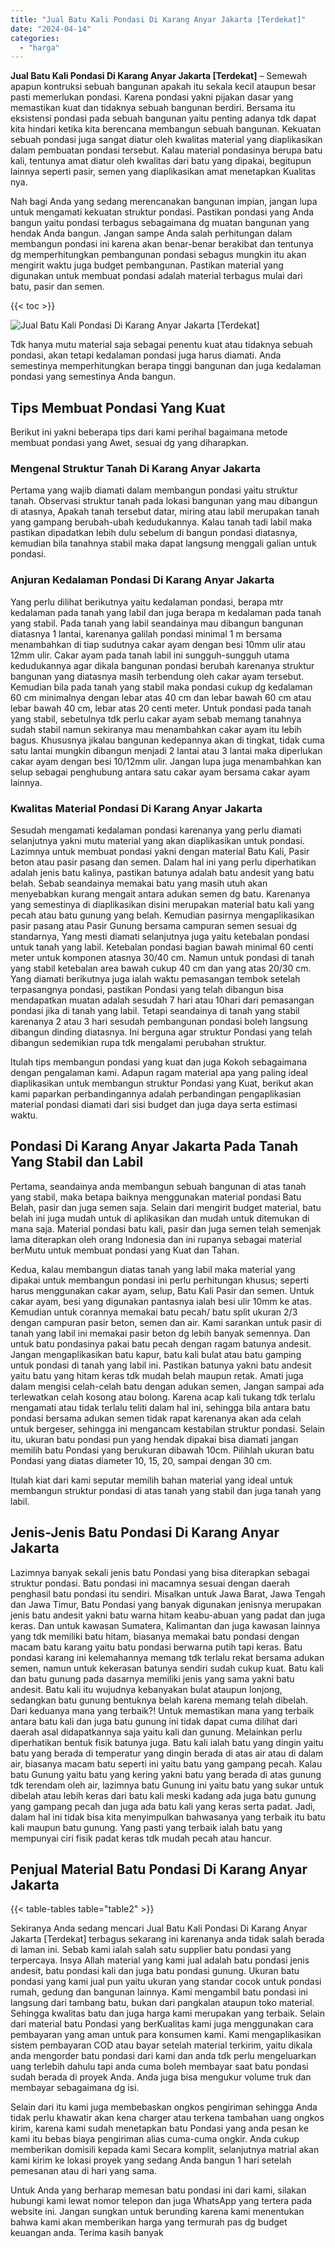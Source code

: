 ```yaml
---
title: "Jual Batu Kali Pondasi Di Karang Anyar Jakarta [Terdekat]"
date: "2024-04-14"
categories: 
  - "harga"
---
```


**Jual Batu Kali Pondasi Di Karang Anyar Jakarta \[Terdekat\]** – Semewah apapun kontruksi sebuah bangunan apakah itu sekala kecil ataupun besar pasti memerlukan pondasi. Karena pondasi yakni pijakan dasar yang memastikan kuat dan tidaknya sebuah bangunan berdiri. Bersama itu eksistensi pondasi pada sebuah bangunan yaitu penting adanya tdk dapat kita hindari ketika kita berencana membangun sebuah bangunan. Kekuatan sebuah pondasi juga sangat diatur oleh kwalitas material yang diaplikasikan dalam pembuatan pondasi tersebut. Kalau material pondasinya berupa batu kali, tentunya amat diatur oleh kwalitas dari batu yang dipakai, begitupun lainnya seperti pasir, semen yang diaplikasikan amat menetapkan Kualitas nya.

Nah bagi Anda yang sedang merencanakan bangunan impian, jangan lupa untuk mengamati kekuatan struktur pondasi. Pastikan pondasi yang Anda bangun yaitu pondasi terbagus sebagaimana dg muatan bangunan yang hendak Anda bangun. Jangan sampe Anda salah perhitungan dalam membangun pondasi ini karena akan benar-benar berakibat dan tentunya dg memperhitungkan pembangunan pondasi sebagus mungkin itu akan mengirit waktu juga budget pembangunan. Pastikan material yang digunakan untuk membuat pondasi adalah material terbagus mulai dari batu, pasir dan semen.

{{< toc >}}

![Jual Batu Kali Pondasi Di Karang Anyar Jakarta [Terdekat]](/images/jual-batu-kali-06.png)

Tdk hanya mutu material saja sebagai penentu kuat atau tidaknya sebuah pondasi, akan tetapi kedalaman pondasi juga harus diamati. Anda semestinya memperhitungkan berapa tinggi bangunan dan juga kedalaman pondasi yang semestinya Anda bangun.

## Tips Membuat Pondasi Yang Kuat

Berikut ini yakni beberapa tips dari kami perihal bagaimana metode membuat pondasi yang Awet, sesuai dg yang diharapkan.

### Mengenal Struktur Tanah Di Karang Anyar Jakarta

Pertama yang wajib diamati dalam membangun pondasi yaitu struktur tanah. Observasi struktur tanah pada lokasi bangunan yang mau dibangun di atasnya, Apakah tanah tersebut datar, miring atau labil merupakan tanah yang gampang berubah-ubah kedudukannya. Kalau tanah tadi labil maka pastikan dipadatkan lebih dulu sebelum di bangun pondasi diatasnya, kemudian bila tanahnya stabil maka dapat langsung menggali galian untuk pondasi.

### Anjuran Kedalaman Pondasi Di Karang Anyar Jakarta

Yang perlu dilihat berikutnya yaitu kedalaman pondasi, berapa mtr kedalaman pada tanah yang labil dan juga berapa m kedalaman pada tanah yang stabil. Pada tanah yang labil seandainya mau dibangun bangunan diatasnya 1 lantai, karenanya galilah pondasi minimal 1 m bersama menambahkan di tiap sudutnya cakar ayam dengan besi 10mm ulir atau 12mm ulir. Cakar ayam pada tanah labil ini sungguh-sungguh utama kedudukannya agar dikala bangunan pondasi berubah karenanya struktur bangunan yang diatasnya masih terbendung oleh cakar ayam tersebut. Kemudian bila pada tanah yang stabil maka pondasi cukup dg kedalaman 60 cm minimalnya dengan lebar atas 40 cm dan lebar bawah 60 cm atau lebar bawah 40 cm, lebar atas 20 centi meter. Untuk pondasi pada tanah yang stabil, sebetulnya tdk perlu cakar ayam sebab memang tanahnya sudah stabil namun sekiranya mau menambahkan cakar ayam itu lebih bagus. Khususnya jikalau bangunan kedepannya akan di tingkat, tidak cuma satu lantai mungkin dibangun menjadi 2 lantai atau 3 lantai maka diperlukan cakar ayam dengan besi 10/12mm ulir. Jangan lupa juga menambahkan kan selup sebagai penghubung antara satu cakar ayam bersama cakar ayam lainnya.

### Kwalitas Material Pondasi Di Karang Anyar Jakarta

Sesudah mengamati kedalaman pondasi karenanya yang perlu diamati selanjutnya yakni mutu material yang akan diaplikasikan untuk pondasi. Lazimnya untuk membuat pondasi yakni dengan material Batu Kali, Pasir beton atau pasir pasang dan semen. Dalam hal ini yang perlu diperhatikan adalah jenis batu kalinya, pastikan batunya adalah batu andesit yang batu belah. Sebab seandainya memakai batu yang masih utuh akan menyebabkan kurang mengait antara adukan semen dg batu. Karenanya yang semestinya di diaplikasikan disini merupakan material batu kali yang pecah atau batu gunung yang belah. Kemudian pasirnya mengaplikasikan pasir pasang atau Pasir Gunung bersama campuran semen sesuai dg standarnya, Yang mesti diamati selanjutnya juga yaitu ketebalan pondasi untuk tanah yang labil. Ketebalan pondasi bagian bawah minimal 60 centi meter untuk komponen atasnya 30/40 cm. Namun untuk pondasi di tanah yang stabil ketebalan area bawah cukup 40 cm dan yang atas 20/30 cm. Yang diamati berikutnya juga ialah waktu pemasangan tembok setelah terpasangnya pondasi, pastikan Pondasi yang telah dibangun bisa mendapatkan muatan adalah sesudah 7 hari atau 10hari dari pemasangan pondasi jika di tanah yang labil. Tetapi seandainya di tanah yang stabil karenanya 2 atau 3 hari sesudah pembangunan pondasi boleh langsung dibangun dinding diatasnya. Ini berguna agar struktur Pondasi yang telah dibangun sedemikian rupa tdk mengalami perubahan struktur.

Itulah tips membangun pondasi yang kuat dan juga Kokoh sebagaimana dengan pengalaman kami. Adapun ragam material apa yang paling ideal diaplikasikan untuk membangun struktur Pondasi yang Kuat, berikut akan kami paparkan perbandingannya adalah perbandingan pengaplikasian material pondasi diamati dari sisi budget dan juga daya serta estimasi waktu.

## Pondasi Di Karang Anyar Jakarta Pada Tanah Yang Stabil dan Labil

Pertama, seandainya anda membangun sebuah bangunan di atas tanah yang stabil, maka betapa baiknya menggunakan material pondasi Batu Belah, pasir dan juga semen saja. Selain dari mengirit budget material, batu belah ini juga mudah untuk di aplikasikan dan mudah untuk ditemukan di mana saja. Material pondasi batu kali, pasir dan juga semen telah semenjak lama diterapkan oleh orang Indonesia dan ini rupanya sebagai material berMutu untuk membuat pondasi yang Kuat dan Tahan.

Kedua, kalau membangun diatas tanah yang labil maka material yang dipakai untuk membangun pondasi ini perlu perhitungan khusus; seperti harus menggunakan cakar ayam, selup, Batu Kali Pasir dan semen. Untuk cakar ayam, besi yang digunakan pantasnya ialah besi ulir 10mm ke atas. Kemudian untuk corannya memakai batu pecah/ batu split ukuran 2/3 dengan campuran pasir beton, semen dan air. Kami sarankan untuk pasir di tanah yang labil ini memakai pasir beton dg lebih banyak semennya. Dan untuk batu pondasinya pakai batu pecah dengan ragam batunya andesit. Jangan mengaplikasikan batu kapur, batu kali bulat atau batu gamping untuk pondasi di tanah yang labil ini. Pastikan batunya yakni batu andesit yaitu batu yang hitam keras tdk mudah belah maupun retak. Amati juga dalam mengisi celah-celah batu dengan adukan semen, Jangan sampai ada terlewatkan celah kosong atau bolong. Karena acap kali tukang tdk terlalu mengamati atau tidak terlalu teliti dalam hal ini, sehingga bila antara batu pondasi bersama adukan semen tidak rapat karenanya akan ada celah untuk bergeser, sehingga ini mengancam kestabilan struktur pondasi. Selain itu, ukuran batu pondasi pun yang hendak dipakai bisa diamati jangan memilih batu Pondasi yang berukuran dibawah 10cm. Pilihlah ukuran batu Pondasi yang diatas diameter 10, 15, 20, sampai dengan 30 cm.

Itulah kiat dari kami seputar memilih bahan material yang ideal untuk membangun struktur pondasi di atas tanah yang stabil dan juga tanah yang labil.

## Jenis-Jenis Batu Pondasi Di Karang Anyar Jakarta

Lazimnya banyak sekali jenis batu Pondasi yang bisa diterapkan sebagai struktur pondasi. Batu pondasi ini macamnya sesuai dengan daerah penghasil batu pondasi itu sendiri. Misalkan untuk Jawa Barat, Jawa Tengah dan Jawa Timur, Batu Pondasi yang banyak digunakan jenisnya merupakan jenis batu andesit yakni batu warna hitam keabu-abuan yang padat dan juga keras. Dan untuk kawasan Sumatera, Kalimantan dan juga kawasan lainnya yang tdk memiliki batu hitam, biasanya memakai batu pondasi dengan macam batu karang yaitu batu pondasi berwarna putih tapi keras. Batu pondasi karang ini kelemahannya memang tdk terlalu rekat bersama adukan semen, namun untuk kekerasan batunya sendiri sudah cukup kuat. Batu kali dan batu gunung pada dasarnya memiliki jenis yang sama yakni batu andesit. Batu kali itu wujudnya kebanyakan bulat ataupun lonjong, sedangkan batu gunung bentuknya belah karena memang telah dibelah. Dari keduanya mana yang terbaik?! Untuk memastikan mana yang terbaik antara batu kali dan juga batu gunung ini tidak dapat cuma dilihat dari daerah asal didapatkannya saja yaitu kali dan gunung. Melainkan perlu diperhatikan bentuk fisik batunya juga. Batu kali ialah batu yang dingin yaitu batu yang berada di temperatur yang dingin berada di atas air atau di dalam air, biasanya macam batu seperti ini yaitu batu yang gampang pecah. Kalau batu Gunung yaitu batu yang kering yakni batu yang berada di atas gunung tdk terendam oleh air, lazimnya batu Gunung ini yaitu batu yang sukar untuk dibelah atau lebih keras dari batu kali meski kadang ada juga batu gunung yang gampang pecah dan juga ada batu kali yang keras serta padat. Jadi, dalam hal ini tidak bisa kita menyimpulkan bahwasanya yang terbaik itu batu kali maupun batu gunung. Yang pasti yang terbaik ialah batu yang mempunyai ciri fisik padat keras tdk mudah pecah atau hancur.

## Penjual Material Batu Pondasi Di Karang Anyar Jakarta

{{< table-tables table="table2" >}}

Sekiranya Anda sedang mencari Jual Batu Kali Pondasi Di Karang Anyar Jakarta \[Terdekat\] terbagus sekarang ini karenanya anda tidak salah berada di laman ini. Sebab kami ialah salah satu supplier batu pondasi yang terpercaya. Insya Allah material yang kami jual adalah batu pondasi jenis andesit, batu pondasi kali dan juga batu pondasi gunung. Ukuran batu pondasi yang kami jual pun yaitu ukuran yang standar cocok untuk pondasi rumah, gedung dan bangunan lainnya. Kami mengambil batu pondasi ini langsung dari tambang batu, bukan dari pangkalan ataupun toko material. Sehingga kwalitas batu dan juga harga kami merupakan yang terbaik. Selain dari material batu Pondasi yang berKualitas kami juga menggunakan cara pembayaran yang aman untuk para konsumen kami. Kami mengaplikasikan sistem pembayaran COD atau bayar setelah material terkirim, yaitu dikala anda mengorder batu pondasi dari kami dan anda tdk perlu mengeluarkan uang terlebih dahulu tapi anda cuma boleh membayar saat batu pondasi sudah berada di proyek Anda. Anda juga bisa mengukur volume truk dan membayar sebagaimana dg isi.

Selain dari itu kami juga membebaskan ongkos pengiriman sehingga Anda tidak perlu khawatir akan kena charger atau terkena tambahan uang ongkos kirim, karena kami sudah menetapkan batu Pondasi yang anda pesan ke kami itu bebas biaya pengiriman alias cuma-cuma ongkir. Anda cukup memberikan domisili kepada kami Secara komplit, selanjutnya matrial akan kami kirim ke lokasi proyek yang sedang Anda bangun 1 hari setelah pemesanan atau di hari yang sama.

Untuk Anda yang berharap memesan batu pondasi ini dari kami, silakan hubungi kami lewat nomor telepon dan juga WhatsApp yang tertera pada website ini. Jangan sungkan untuk berunding karena kami menentukan bahwa kami akan memberikan harga yang termurah pas dg budget keuangan anda. Terima kasih banyak
